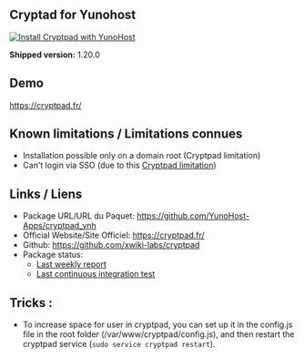 Cryptad for Yunohost
------------------------

[![Install Cryptpad with YunoHost](https://install-app.yunohost.org/install-with-yunohost.png)](https://install-app.yunohost.org/?app=cryptpad)

**Shipped version:** 1.20.0

## Demo
https://cryptpad.fr/

## Known limitations / Limitations connues
- Installation possible only on a domain root (Cryptpad limitation)
- Can't login via SSO (due to this [Cryptpad limitation](https://github.com/xwiki-labs/cryptpad/issues/116))


## Links / Liens
- Package URL/URL du Paquet: https://github.com/YunoHost-Apps/cryptpad_ynh
- Official Website/Site Officiel: https://cryptpad.fr/
- Github: https://github.com/xwiki-labs/cryptpad
- Package status:  
  - [Last weekly report](https://forum.yunohost.org/t/rapport-hebdomadaire-dintegration-continue/2297)
  - [Last continuous integration test](https://ci-apps.yunohost.org/jenkins/job/cryptpad%20%28Community%29/lastBuild/consoleFull)


## Tricks :

- To increase space for user in cryptpad, you can set up it in the config.js file in the root folder (/var/www/cryptpad/config.js), and then restart the cryptpad service (`sudo service cryptpad restart`).
